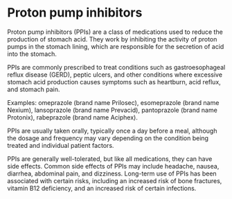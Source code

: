 # Proton pump inhibitors

Proton pump inhibitors (PPIs) are a class of medications used to reduce the production of stomach acid. They work by inhibiting the activity of proton pumps in the stomach lining, which are responsible for the secretion of acid into the stomach.

PPIs are commonly prescribed to treat conditions such as gastroesophageal reflux disease (GERD), peptic ulcers, and other conditions where excessive stomach acid production causes symptoms such as heartburn, acid reflux, and stomach pain.

Examples: omeprazole (brand name Prilosec), esomeprazole (brand name Nexium), lansoprazole (brand name Prevacid), pantoprazole (brand name Protonix), rabeprazole (brand name Aciphex).

PPIs are usually taken orally, typically once a day before a meal, although the dosage and frequency may vary depending on the condition being treated and individual patient factors.

PPIs are generally well-tolerated, but like all medications, they can have side effects. Common side effects of PPIs may include headache, nausea, diarrhea, abdominal pain, and dizziness. Long-term use of PPIs has been associated with certain risks, including an increased risk of bone fractures, vitamin B12 deficiency, and an increased risk of certain infections.
